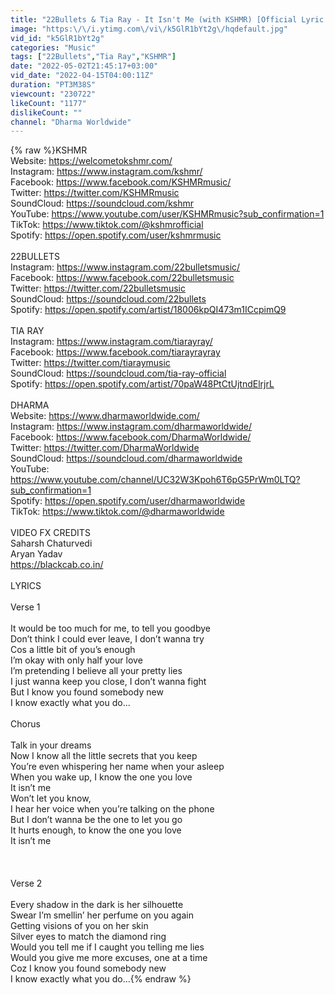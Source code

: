 ```yaml
---
title: "22Bullets & Tia Ray - It Isn't Me (with KSHMR) [Official Lyric Video]"
image: "https:\/\/i.ytimg.com\/vi\/k5GlR1bYt2g\/hqdefault.jpg"
vid_id: "k5GlR1bYt2g"
categories: "Music"
tags: ["22Bullets","Tia Ray","KSHMR"]
date: "2022-05-02T21:45:17+03:00"
vid_date: "2022-04-15T04:00:11Z"
duration: "PT3M38S"
viewcount: "230722"
likeCount: "1177"
dislikeCount: ""
channel: "Dharma Worldwide"
---
```

{% raw %}KSHMR<br />Website: <a rel="nofollow" target="blank" href="https://welcometokshmr.com/">https://welcometokshmr.com/</a><br />Instagram: <a rel="nofollow" target="blank" href="https://www.instagram.com/kshmr/">https://www.instagram.com/kshmr/</a><br />Facebook: <a rel="nofollow" target="blank" href="https://www.facebook.com/KSHMRmusic/">https://www.facebook.com/KSHMRmusic/</a><br />Twitter: <a rel="nofollow" target="blank" href="https://twitter.com/KSHMRmusic">https://twitter.com/KSHMRmusic</a><br />SoundCloud: <a rel="nofollow" target="blank" href="https://soundcloud.com/kshmr">https://soundcloud.com/kshmr</a><br />YouTube: <a rel="nofollow" target="blank" href="https://www.youtube.com/user/KSHMRmusic?sub_confirmation=1">https://www.youtube.com/user/KSHMRmusic?sub_confirmation=1</a><br />TikTok: <a rel="nofollow" target="blank" href="https://www.tiktok.com/@kshmrofficial">https://www.tiktok.com/@kshmrofficial</a><br />Spotify: <a rel="nofollow" target="blank" href="https://open.spotify.com/user/kshmrmusic">https://open.spotify.com/user/kshmrmusic</a><br /><br />22BULLETS<br />Instagram: <a rel="nofollow" target="blank" href="https://www.instagram.com/22bulletsmusic/">https://www.instagram.com/22bulletsmusic/</a><br />Facebook: <a rel="nofollow" target="blank" href="https://www.facebook.com/22bulletsmusic">https://www.facebook.com/22bulletsmusic</a><br />Twitter: <a rel="nofollow" target="blank" href="https://twitter.com/22bulletsmusic">https://twitter.com/22bulletsmusic</a><br />SoundCloud: <a rel="nofollow" target="blank" href="https://soundcloud.com/22bullets">https://soundcloud.com/22bullets</a><br />Spotify: <a rel="nofollow" target="blank" href="https://open.spotify.com/artist/18006kpQI473m1ICcpimQ9">https://open.spotify.com/artist/18006kpQI473m1ICcpimQ9</a><br /><br />TIA RAY<br />Instagram: <a rel="nofollow" target="blank" href="https://www.instagram.com/tiarayray/">https://www.instagram.com/tiarayray/</a><br />Facebook: <a rel="nofollow" target="blank" href="https://www.facebook.com/tiarayrayray">https://www.facebook.com/tiarayrayray</a><br />Twitter: <a rel="nofollow" target="blank" href="https://twitter.com/tiaraymusic">https://twitter.com/tiaraymusic</a><br />SoundCloud: <a rel="nofollow" target="blank" href="https://soundcloud.com/tia-ray-official">https://soundcloud.com/tia-ray-official</a><br />Spotify: <a rel="nofollow" target="blank" href="https://open.spotify.com/artist/70paW48PtCtUjtndElrjrL">https://open.spotify.com/artist/70paW48PtCtUjtndElrjrL</a><br /><br />DHARMA<br />Website: <a rel="nofollow" target="blank" href="https://www.dharmaworldwide.com/">https://www.dharmaworldwide.com/</a><br />Instagram:  <a rel="nofollow" target="blank" href="https://www.instagram.com/dharmaworldwide/">https://www.instagram.com/dharmaworldwide/</a><br />Facebook: <a rel="nofollow" target="blank" href="https://www.facebook.com/DharmaWorldwide/">https://www.facebook.com/DharmaWorldwide/</a><br />Twitter: <a rel="nofollow" target="blank" href="https://twitter.com/DharmaWorldwide">https://twitter.com/DharmaWorldwide</a><br />SoundCloud: <a rel="nofollow" target="blank" href="https://soundcloud.com/dharmaworldwide">https://soundcloud.com/dharmaworldwide</a><br />YouTube: <a rel="nofollow" target="blank" href="https://www.youtube.com/channel/UC32W3Kpoh6T6pG5PrWm0LTQ?sub_confirmation=1">https://www.youtube.com/channel/UC32W3Kpoh6T6pG5PrWm0LTQ?sub_confirmation=1</a><br />Spotify: <a rel="nofollow" target="blank" href="https://open.spotify.com/user/dharmaworldwide">https://open.spotify.com/user/dharmaworldwide</a><br />TikTok: <a rel="nofollow" target="blank" href="https://www.tiktok.com/@dharmaworldwide">https://www.tiktok.com/@dharmaworldwide</a><br /><br />VIDEO FX CREDITS<br />Saharsh Chaturvedi <br />Aryan Yadav<br /><a rel="nofollow" target="blank" href="https://blackcab.co.in/">https://blackcab.co.in/</a><br /><br />LYRICS<br /><br />Verse 1<br /><br />It would be too much for me, to tell you goodbye<br />Don’t think I could ever leave, I don’t wanna try<br />Cos a little bit of you’s enough<br />I’m okay with only half your love<br />I’m pretending I believe all your pretty lies<br />I just wanna keep you close, I don’t wanna fight<br />But I know you found somebody new<br />I know exactly what you do...<br /><br />Chorus<br /><br />Talk in your dreams<br />Now I know all the little secrets that you keep<br />You’re even whispering her name when your asleep<br />When you wake up, I know the one you love<br />It isn’t me<br />Won’t let you know,<br />I hear her voice when you’re talking on the phone<br />But I don’t wanna be the one to let you go<br />It hurts enough, to know the one you love<br />It isn’t me<br /><br /> <br /><br />Verse 2<br /><br />Every shadow in the dark is her silhouette<br />Swear I’m smellin’ her perfume on you again<br />Getting visions of you on her skin<br />Silver eyes to match the diamond ring<br />Would you tell me if I caught you telling me lies<br />Would you give me more excuses, one at a time<br />Coz I know you found somebody new<br />I know exactly what you do…{% endraw %}
